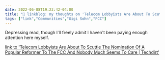 ```yaml
---
date: 2022-06-08T19:23:42-04:00
title: "🔗 linkblog: my thoughts on 'Telecom Lobbyists Are About To Scuttle The Nomination Of A Popular Reformer To The FCC And Nobody Much Seems To Care | Techdirt'"
tags: ["link","Communities","Gigi Sohn","FCC"]
---
```

Depressing read, though I'll freely admit I haven't been paying enough attention here myself.
 

[link to 'Telecom Lobbyists Are About To Scuttle The Nomination Of A Popular Reformer To The FCC And Nobody Much Seems To Care | Techdirt'](https://www.techdirt.com/2022/06/08/telecom-lobbyists-are-about-to-scuttle-the-nomination-of-a-popular-reformer-to-the-fcc-and-nobody-much-seems-to-care/)
